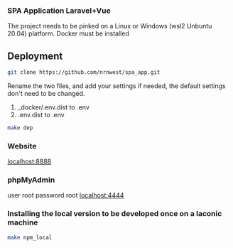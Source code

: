 ### SPA Application Laravel+Vue
The project needs to be pinked on a Linux or Windows (wsl2 Unbuntu 20.04) platform.
Docker must be installed
## Deployment

```bash
git clone https://github.com/nrnwest/spa_app.git
```

Rename the two files,
and add your settings if needed, the default settings don't need to be changed.

1. _docker/.env.dist to .env
2. .env.dist to .env

```bash
make dep
````
### Website
[localhost:8888](http://localhost:8888)

### phpMyAdmin
user root
password root
[localhost:4444](http://localhost:4444)

###  Installing the local version to be developed once on a laconic machine
```bash 
make npm_local
```
